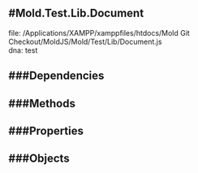 
#Mold.Test.Lib.Document
---------------------------------------

file: /Applications/XAMPP/xamppfiles/htdocs/Mold Git Checkout/MoldJS/Mold/Test/Lib/Document.js  
dna: test


	




###Dependencies
--------------




   
###Methods
--------------

   
###Properties
-------------

   
###Objects
------------


		
